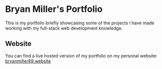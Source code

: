 # Bryan Miller's Portfolio

This is my portfolio briefly showcasing some of the projects I have made working with my full-stack web development knowledge.

## Website

You can find a live hosted version of my portfolio on my personal website: [bryanmiller89.website](http://bryanmiller89.github.io)